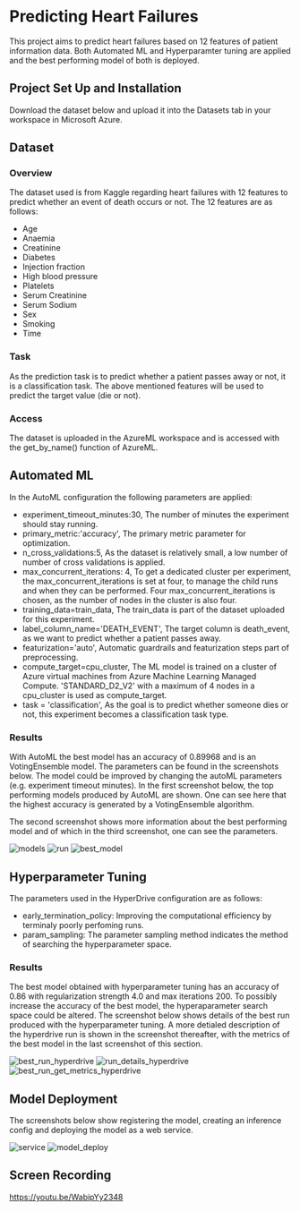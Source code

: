 # Predicting Heart Failures

This project aims to predict heart failures based on 12 features of patient information data. Both Automated ML and Hyperparamter tuning are applied and the best performing model of both is deployed.


## Project Set Up and Installation
Download the dataset below and upload it into the Datasets tab in your workspace in Microsoft Azure. 

## Dataset

### Overview
The dataset used is from Kaggle regarding heart failures with 12 features to predict whether an event of death occurs or not. The 12 features are as follows:
- Age
- Anaemia
- Creatinine
- Diabetes
- Injection fraction
- High blood pressure
- Platelets
- Serum Creatinine
- Serum Sodium
- Sex
- Smoking
- Time

### Task
As the prediction task is to predict whether a patient passes away or not, it is a classification task. The above mentioned features will be used to predict the target value (die or not).

### Access
The dataset is uploaded in the AzureML workspace and is accessed with the get_by_name() function of AzureML. 

## Automated ML
In the AutoML configuration the following parameters are applied:

- experiment_timeout_minutes:30, The number of minutes the experiment should stay running.
- primary_metric:'accuracy', The primary metric parameter for optimization.
- n_cross_validations:5, As the dataset is relatively small, a low number of number of cross validations is applied.
- max_concurrent_iterations: 4, To get a dedicated cluster per experiment, the max_concurrent_iterations is set at four, to manage the child runs and when they can be performed. Four max_concurrent_iterations is chosen, as the number of nodes in the cluster is also four.
- training_data=train_data, The train_data is part of the dataset uploaded for this experiment.
- label_column_name='DEATH_EVENT', The target column is death_event, as we want to predict whether a patient passes away.
- featurization='auto', Automatic guardrails and featurization steps part of preprocessing.
- compute_target=cpu_cluster, The ML model is trained on a cluster of Azure virtual machines from Azure Machine Learning Managed Compute. 'STANDARD_D2_V2' with a maximum of 4 nodes in a cpu_cluster is used as compute_target.
- task = 'classification', As the goal is to predict whether someone dies or not, this experiment becomes a classification task type.

### Results
With AutoML the best model has an accuracy of 0.89968 and is an VotingEnsemble model. The parameters can be found in the screenshots below. The model could be improved by changing the autoML parameters (e.g. experiment timeout minutes). In the first screenshot below, the top performing models produced by AutoML are shown. One can see here that the highest accuracy is generated by a VotingEnsemble algorithm. 

The second screenshot shows more information about the best performing model and of which in the third screenshot, one can see the parameters. 


![models](https://user-images.githubusercontent.com/54527456/108688795-99719000-74f8-11eb-9471-21f7608d3710.PNG)
![run](https://user-images.githubusercontent.com/54527456/108688797-9a0a2680-74f8-11eb-95b7-b4751528bb8e.PNG)
![best_model](https://user-images.githubusercontent.com/54527456/108688799-9a0a2680-74f8-11eb-872b-58b63bd9a02b.PNG)




## Hyperparameter Tuning
The parameters used in the HyperDrive configuration are as follows:

- early_termination_policy: Improving the computational efficiency by terminaly poorly perfoming runs.
- param_sampling: The parameter sampling method indicates the method of searching the hyperparameter space.

### Results
The best model obtained with hyperparameter tuning has an accuracy of 0.86 with regularization strength 4.0 and max iterations 200. To possibly increase the accuracy of the best model, the hyperaparameter search space could be altered. The screenshot below shows details of the best run produced with the hyperparameter tuning. A more detialed description of the hyperdrive run is shown in the screenshot thereafter, with the metrics of the best model in the last screenshot of this section.


![best_run_hyperdrive](https://user-images.githubusercontent.com/54527456/108688789-98d8f980-74f8-11eb-9912-0ce28b589430.PNG)
![run_details_hyperdrive](https://user-images.githubusercontent.com/54527456/108688792-99719000-74f8-11eb-9b7d-06e4b8d827f2.PNG)
![best_run_get_metrics_hyperdrive](https://user-images.githubusercontent.com/54527456/108688809-9b3b5380-74f8-11eb-8613-94865852defa.PNG)

## Model Deployment
The screenshots below show registering the model, creating an inference config and deploying the model as a web service.

![service](https://user-images.githubusercontent.com/54527456/108688805-9aa2bd00-74f8-11eb-80fa-4eadadb04be7.PNG)
![model_deploy](https://user-images.githubusercontent.com/54527456/108688808-9b3b5380-74f8-11eb-93c8-56ebd2c1f534.PNG)

## Screen Recording
https://youtu.be/WabipYy2348

